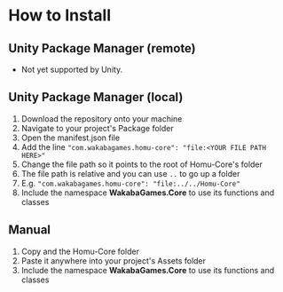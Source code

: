 # How to Install

## Unity Package Manager (remote)
* Not yet supported by Unity.

## Unity Package Manager (local)
1. Download the repository onto your machine
2. Navigate to your project's Package folder
3. Open the manifest.json file
4. Add the line `"com.wakabagames.homu-core": "file:<YOUR FILE PATH HERE>"`
5. Change the file path so it points to the root of Homu-Core's folder
6. The file path is relative and you can use `..` to go up a folder
7. E.g. `"com.wakabagames.homu-core": "file:../../Homu-Core"`
8. Include the namespace **WakabaGames.Core** to use its functions and classes

## Manual
1. Copy and the Homu-Core folder
2. Paste it anywhere into your project's Assets folder
3. Include the namespace **WakabaGames.Core** to use its functions and classes